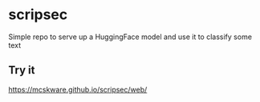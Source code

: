 # scripsec

Simple repo to serve up a HuggingFace model and use it to classify some text

## Try it

<https://mcskware.github.io/scripsec/web/>